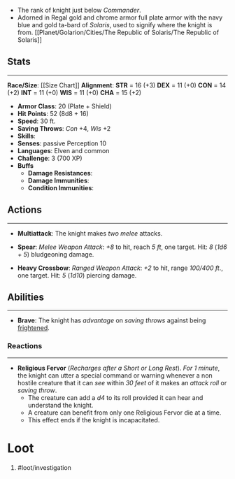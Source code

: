 - The rank of knight just below *Commander*.
- Adorned in Regal gold and chrome armor full plate armor with the navy blue and gold ta-bard of *Solaris*, used to signify where the knight is from.
[[Planet/Golarion/Cities/The Republic of Solaris/The Republic of Solaris]]

## Stats
---
**Race/Size**:
	[[Size Chart]]
**Alignment**:
	**STR** = 16 (+3)
	**DEX** = 11 (+0)
	**CON** = 14 (+2)
	**INT** = 11 (+0)
	**WIS** = 11 (+0)
	**CHA** = 15 (+2)
-   **Armor Class**: 20 (Plate + Shield)
-   **Hit Points**: 52 (8d8 + 16)
-   **Speed**: 30 ft.
-   **Saving Throws**: *Con* +4, *Wis* +2
-   **Skills**:
-   **Senses**: passive Perception 10
-   **Languages**: Elven and common
-   **Challenge**: 3 (700 XP)
-   **Buffs**
	-   **Damage Resistances**:
	-   **Damage Immunities**:
	-   **Condition Immunities**:

## Actions
---
- **Multiattack**: The knight makes *two melee* attacks.

- **Spear**: *Melee Weapon Attack*: *+8* to hit, reach *5 ft*, one target. Hit: *8* (*1d6 + 5*) bludgeoning damage.

- **Heavy Crossbow**: *Ranged Weapon Attack*: *+2* to hit, range *100/400 ft*., one target. Hit: *5* (*1d10*) piercing damage.

## Abilities
---
- **Brave**: The knight has *advantage* on *saving throws* against being [frightened](https://roll20.net/compendium/dnd5e/Conditions#h-Conditions).

### Reactions
---
- **Religious Fervor** (*Recharges after a Short or Long Rest*). *For 1 minute*, the knight can utter a special command or warning whenever a non hostile creature that it can *see* within *30 feet* of it makes an *attack roll* or *saving throw*. 
	- The creature can add a *d4* to its roll provided it can hear and understand the knight.
	- A creature can benefit from only one Religious Fervor die at a time.
	- This effect ends if the knight is incapacitated.

# Loot
1. #loot/investigation 
	